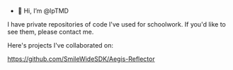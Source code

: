 - 👋 Hi, I’m @lpTMD

I have private repositories of code I've used for schoolwork. If you'd like to see them, please contact me.

Here's projects I've collaborated on:

https://github.com/SmileWideSDK/Aegis-Reflector

